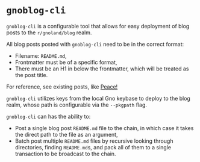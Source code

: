 # `gnoblog-cli`

`gnoblog-cli` is a configurable tool that allows for easy deployment of blog posts to the
`r/gnoland/blog` realm.

All blog posts posted with `gnoblog-cli` need to be in the correct format:
- Filename: `README.md`,
- Frontmatter must be of a specific format,
- There must be an H1 in below the frontmatter, which will be treated as the post title.

For reference, see existing posts, like [Peace!](../../posts/2022-05-02_peace)

`gnoblog-cli` utilizes keys from the local Gno keybase to deploy to
the blog realm, whose path is configurable via the `--pkgpath` flag.

`gnoblog-cli` can has the ability to:
- Post a single blog post `README.md` file to the chain, in which case
it takes the direct path to the file as an argument,
- Batch post multiple `README.md` files by recursive looking through directories,
finding `README.md`s, and pack all of them to a single transaction to be 
broadcast to the chain.


  



